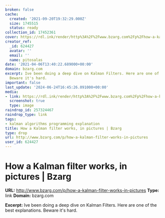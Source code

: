 ```yaml
---
broken: false
cache:
  created: '2021-09-20T19:32:29.000Z'
  size: 1745515
  status: ready
collection_id: 17452361
cover: https://rdl.ink/render/http%3A%2F%2Fwww.bzarg.com%2Fp%2Fhow-a-kalman-filter-works-in-pictures
creator_ref:
  _id: 624427
  avatar: ''
  email: ''
  name: pitosalas
date: '2021-04-06T13:40:22.689000+00:00'
domain: bzarg.com
excerpt: Ive been doing a deep dive on Kalman Filters. Here are one of the best explanations.
  Beware it's hard.
important: false
last_update: '2024-06-24T16:45:26.091000+00:00'
media:
- link: https://rdl.ink/render/http%3A%2F%2Fwww.bzarg.com%2Fp%2Fhow-a-kalman-filter-works-in-pictures
  screenshot: true
  type: image
raindrop_id: 257324467
raindrop_type: link
tags:
- kalman algorithms programming explanation
title: How a Kalman filter works, in pictures | Bzarg
type: drop
url: http://www.bzarg.com/p/how-a-kalman-filter-works-in-pictures
user_id: 624427
---
```


# How a Kalman filter works, in pictures | Bzarg

**URL:** http://www.bzarg.com/p/how-a-kalman-filter-works-in-pictures
**Type:** link
**Domain:** bzarg.com

**Excerpt:** Ive been doing a deep dive on Kalman Filters. Here are one of the best explanations. Beware it's hard.
